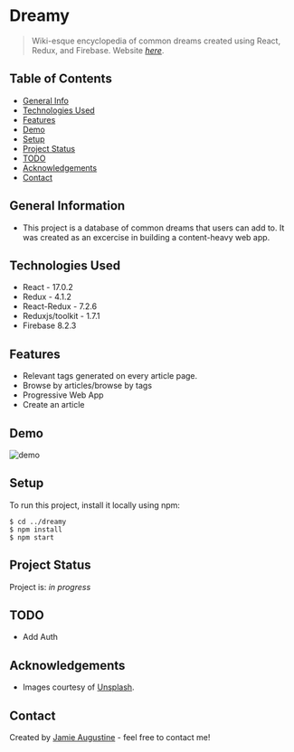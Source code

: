 # Dreamy

> Wiki-esque encyclopedia of common dreams created using React, Redux, and Firebase.
> Website [_here_](https://sleepy-haibt-d254a5.netlify.app/).

## Table of Contents

- [General Info](#general-information)
- [Technologies Used](#technologies-used)
- [Features](#features)
- [Demo](#demo)
- [Setup](#setup)
- [Project Status](#project-status)
- [TODO](#todo)
- [Acknowledgements](#acknowledgements)
- [Contact](#contact)

## General Information

- This project is a database of common dreams that users can add to. It was created as an excercise in building a content-heavy web app.

## Technologies Used

- React - 17.0.2
- Redux - 4.1.2
- React-Redux - 7.2.6
- Reduxjs/toolkit - 1.7.1
- Firebase 8.2.3

## Features

- Relevant tags generated on every article page.
- Browse by articles/browse by tags
- Progressive Web App
- Create an article

## Demo

![demo](https://firebasestorage.googleapis.com/v0/b/dreamy-d3553.appspot.com/o/dreamyScreen.gif?alt=media&token=173d2dbd-5537-40e6-9053-22b61818598b)

## Setup

To run this project, install it locally using npm:

```
$ cd ../dreamy
$ npm install
$ npm start
```

## Project Status

Project is: _in progress_

## TODO

- Add Auth

## Acknowledgements

- Images courtesy of [Unsplash](https://www.unsplash.com).

## Contact

Created by [Jamie Augustine](https://cranky-wilson-97c459.netlify.app/) - feel free to contact me!
